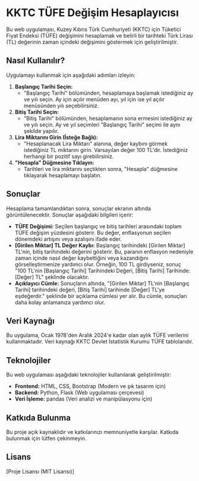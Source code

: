 # KKTC TÜFE Değişim Hesaplayıcısı

Bu web uygulaması, Kuzey Kıbrıs Türk Cumhuriyeti (KKTC) için Tüketici Fiyat Endeksi (TÜFE) değişimini hesaplamak ve belirli bir tarihteki Türk Lirası (TL) değerinin zaman içindeki değişimini göstermek için geliştirilmiştir.

## Nasıl Kullanılır?

Uygulamayı kullanmak için aşağıdaki adımları izleyin:

1.  **Başlangıç Tarihi Seçin:**
    *   "Başlangıç Tarihi" bölümünden, hesaplamaya başlamak istediğiniz ay ve yılı seçin. Ay için açılır menüden ayı, yıl için ise yıl açılır menüsünden yılı seçebilirsiniz.
2.  **Bitiş Tarihi Seçin:**
    *   "Bitiş Tarihi" bölümünden, hesaplamanın sona ermesini istediğiniz ay ve yılı seçin. Ay ve yıl seçimleri "Başlangıç Tarihi" seçimi ile aynı şekilde yapılır.
3.  **Lira Miktarını Girin (İsteğe Bağlı):**
    *   "Hesaplanacak Lira Miktarı" alanına, değer kaybını görmek istediğiniz TL miktarını girin. Varsayılan değer 100 TL'dir. İstediğiniz herhangi bir pozitif sayı girebilirsiniz.
4.  **"Hesapla" Düğmesine Tıklayın:**
    *   Tarihleri ve lira miktarını seçtikten sonra, "Hesapla" düğmesine tıklayarak hesaplamayı başlatın.

## Sonuçlar

Hesaplama tamamlandıktan sonra, sonuçlar ekranın altında görüntülenecektir. Sonuçlar aşağıdaki bilgileri içerir:

*   **TÜFE Değişimi:** Seçilen başlangıç ve bitiş tarihleri arasındaki toplam TÜFE değişim yüzdesini gösterir. Bu değer, enflasyonun seçilen dönemdeki artışını veya azalışını ifade eder.
*   **[Girilen Miktar] TL Değer Kaybı:** Başlangıç tarihindeki [Girilen Miktar] TL'nin, bitiş tarihindeki değerini gösterir. Bu, paranın enflasyon nedeniyle zaman içinde nasıl değer kaybettiğini veya kazandığını görselleştirmenize yardımcı olur. Örneğin, 100 TL girdiyseniz, sonuç "100 TL'nin [Başlangıç Tarihi] Tarihindeki Değeri, [Bitiş Tarihi] Tarihinde: [Değer] TL" şeklinde olacaktır.
*   **Açıklayıcı Cümle:** Sonuçların altında, "[Girilen Miktar] TL'nin [Başlangıç Tarihi] tarihindeki değeri, [Bitiş Tarihi] tarihinde [Değer] TL'ye eşdeğerdir." şeklinde bir açıklama cümlesi yer alır. Bu cümle, sonuçları daha kolay anlamanıza yardımcı olur.

## Veri Kaynağı

Bu uygulama, Ocak 1978'den Aralık 2024'e kadar olan aylık TÜFE verilerini kullanmaktadır. Veri kaynağı KKTC Devlet İstatistik Kurumu TÜFE tablolarıdır.

## Teknolojiler

Bu web uygulaması aşağıdaki teknolojiler kullanılarak geliştirilmiştir:

*   **Frontend:** HTML, CSS, Bootstrap (Modern ve şık tasarım için)
*   **Backend:** Python, Flask (Web uygulaması çerçevesi)
*   **Veri İşleme:** pandas (Veri analizi ve manipülasyonu için)

## Katkıda Bulunma

Bu proje açık kaynaklıdır ve katkılarınızı memnuniyetle karşılar. Katkıda bulunmak için lütfen çekinmeyin.

## Lisans

[Proje Lisansı (MIT Lisansı)]
